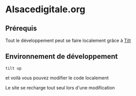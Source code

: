 # Alsacedigitale.org

## Prérequis

Tout le développement peut se faire localement grâce à [Tilt](https://tilt.dev/)


## Environnement de développement

`tilt up`

et voilà vous pouvez modifier le code localement

Le site se recharge tout seul lors d'une modification